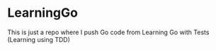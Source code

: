 # LearningGo
This is just a repo where I push Go code from Learning Go with Tests (Learning using TDD)
